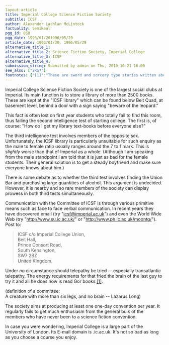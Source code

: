 ```yaml
---
layout:article
title: Imperial College Science Fiction Society
subtitle: ICSF
author: Alexander Lachlan McLintock
factuality: SemiReal
pgg_id: 8S8
pgg_date: 1993/01/201996/05/29
article_date: 1993/01/20, 1996/05/29
alternative_title_1: 
alternative_title_2: Science Fiction Society, Imperial College
alternative_title_3: ICSF
alternative_title_4: 
submission_string: Submitted by admin on Thu, 2010-10-21 16:00
see_also: ["2R57"]
footnotes: {"[1]":"These are sword and sorcery type stories written about an alternative planet Earth. Its main criticism is that all the women are subjucated to slaves, dancers, whores etc -- totally politically incorrect. They have become a byword for bad science fiction and fantasy."}
---
```

<div>
<p>Imperial College Science Fiction Society is one of the largest social clubs at Imperial. Its main function is to store a library of more than 2500 books. These are kept at the "ICSF library" which can be found below Beit Quad, at basement level, behind a door with a sign saying "beware of the leopard."</p>
<p>This fact is often lost on first year students who totally fail to find this room, thus failing the second intelligence test of starting college. The first is, of course: "How do I get my library text-books before everyone else?"</p>
<p>The third intelligence test involves members of the opposite sex. Unfortunately, the ICSF library is particularly unsuitable for such enquiry as the male to female ratio usually ranges around the 7 to 1 mark. This is <em>slightly</em> worse than that of Imperial as a whole. (Although I am speaking from the male standpoint I am told that it is just as bad for the female students. Their general solution is to get a steady boyfriend and make sure everyone knows about him.)</p>
<p>There is some debate as to whether the third test involves finding the Union Bar and purchasing large quantities of alcohol. This argument is undecided. However, it is nearby and so rare members of the society can display prowess in both third tests simultaneously.</p>
<p>Communication with the Committee of ICSF is through various primitive means such as face to face verbal communication. In recent years they have discovered email (try "<a href="https://web.archive.org/web/20130117013118/mailto:icsf@imperial.ac.uk">icsf@imperial.ac.uk</a>") and even the World Wide Web (try "<a href="https://web.archive.org/web/20130117013118/http://www.su.ic.ac.uk/">http://www.su.ic.ac.uk/</a>" or "<a href="https://web.archive.org/web/20130117013118/http://www.ph.ic.ac.uk/moontg/">http://www.ph.ic.ac.uk/moontg/</a>"). Post to:</p>
<blockquote>ICSF c/o Imperial College Union,<br>
Beit Hall,<br>
Prince Consort Road,<br>
South Kensington,<br>
SW7 2BZ<br>
United Kingdom.</blockquote>
<p>Under <em>no</em> circumstance should telepathy be tried -- especially transatlantic telepathy. The energy requirements for that fried the brain of the last guy to try it and all he does now is read Gor books <a href="#footnotes.1" class="footnote-link">[1]</a>.</p>
<p>(definition of a committee:<br>
A creature with more than six legs, and no brain -- Lazarus Long)</p>
<p>The society aims at producing at least one one-day convention per year. It regularly fails to get much enthusiasm from the general bulk of the members who have never been to a science fiction convention.</p>
<p>In case you were wondering, Imperial College is a large part of the University of London. Its E-mail domain is .ic.ac.uk. It's not so bad as long as you choose a course you enjoy.</p>
</div>
